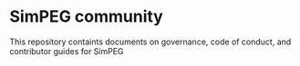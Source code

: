 # SimPEG community

This repository containts documents on governance, code of conduct, and contributor guides for SimPEG 
